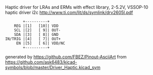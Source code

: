 Haptic driver for LRAs and ERMs with effect library, 2-5.2V, VSSOP-10
haptic driver i2c
http://www.ti.com/lit/ds/symlink/drv2605l.pdf


	        +----------+
	    REG |[1]   [10]| VDD
	    SCL |[2]   [ 9]| OUT-
	    SDA |[3]   [ 8]| GND
	IN/TRIG |[4]   [ 7]| OUT+
	     EN |[5]   [ 6]| VDD/NC
	        +----------+


generated by https://github.com/FBEZ/Pinout-AsciiArt from https://github.com/ask6483/kicad-symbols/blob/master/Driver_Haptic.kicad_sym